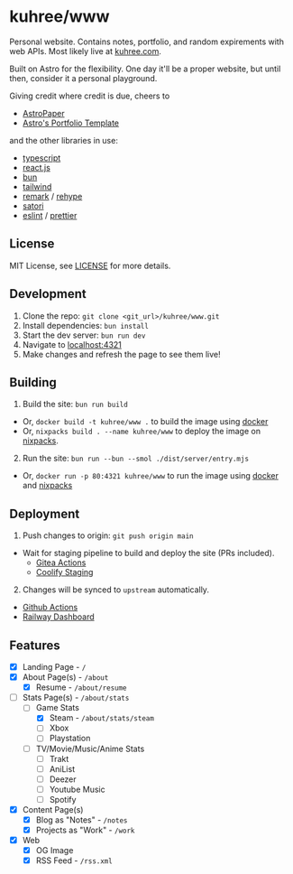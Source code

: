 # kuhree/www

Personal website. Contains notes, portfolio, and random expirements with web APIs. Most likely live at [kuhree.com](kuhree).

Built on Astro for the flexibility. One day it'll be a proper website, but until then, consider it a personal playground.

Giving credit where credit is due, cheers to
 - [AstroPaper]
 - [Astro's Portfolio Template]


and the other libraries in use:

- [typescript]
- [react.js]
- [bun]
- [tailwind]
- [remark] / [rehype]
- [satori]
- [eslint] / [prettier]

## License

MIT License, see [LICENSE](LICENSE) for more details.

## Development

1. Clone the repo: `git clone <git_url>/kuhree/www.git`
2. Install dependencies: `bun install`
3. Start the dev server: `bun run dev`
4. Navigate to [localhost:4321](http://localhost:4321)
5. Make changes and refresh the page to see them live!

## Building

1. Build the site: `bun run build`

- Or, `docker build -t kuhree/www .` to build the image using [docker]
- Or, `nixpacks build . --name kuhree/www` to deploy the image on [nixpacks].

2. Run the site: `bun run --bun --smol ./dist/server/entry.mjs`

- Or, `docker run -p 80:4321 kuhree/www` to run the image using [docker] and [nixpacks]

## Deployment

1. Push changes to origin: `git push origin main`

- Wait for staging pipeline to build and deploy the site (PRs included).
  - [Gitea Actions]
  - [Coolify Staging]

2. Changes will be synced to `upstream` automatically.
  - [Github Actions]
  - [Railway Dashboard]

## Features

- [x] Landing Page - `/`
- [x] About Page(s) - `/about`
  - [x] Resume - `/about/resume`
- [ ] Stats Page(s) - `/about/stats`
  - [ ] Game Stats
    - [x] Steam - `/about/stats/steam`
    - [ ] Xbox
    - [ ] Playstation
  - [ ] TV/Movie/Music/Anime Stats
    - [ ] Trakt
    - [ ] AniList
    - [ ] Deezer
    - [ ] Youtube Music
    - [ ] Spotify
- [x] Content Page(s)
  - [x] Blog as "Notes" - `/notes`
  - [x] Projects as "Work" - `/work`
- [x] Web
  - [x] OG Image
  - [x] RSS Feed - `/rss.xml`

[kuhree]: https://kuhree.com
[github-profile]: https://github.com/kuhree
[github-repo]: https://github.com/kuhree/www
[astro]: https://astro.build
[AstroPaper]: https://github.com/satnaing/astro-paper
[Astro's Portfolio Template]: https://github.com/withastro/astro/tree/main/examples/portfolio
[steam-profile]: https://steamcommunity.com/id/tkjohnson121
[typescript]: https://www.typescriptlang.org
[reactjs]: https://reactjs.org
[tailwind]: https://tailwindcss.com
[remark]: https://github.com/remarkjs/remark
[rehype]: https://github.com/rehypejs/rehype
[satori]: https://github.com/vercel/satori
[eslint]: https://eslint.org
[prettier]: https://prettier.io
[bun]: https://bun.sh
[docker]: https://www.docker.com
[nixpacks]: https://nixpacks.com
[Gitea Actions]: https://git.littlevibe.net/kuhree/www/actions
[Coolify Staging]: https://site.gvempire.dev/
[Github Actions]: https://github.com/kuhree/www/actions
[Railway Dashboard]: https://railway.app/dashboard
[react.js]: https://reactjs.org
